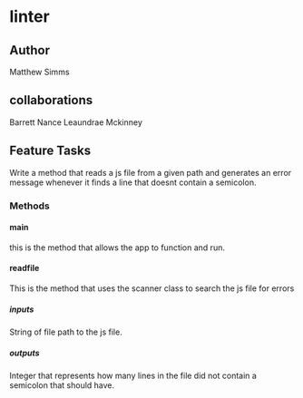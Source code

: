 # linter

## Author 

Matthew Simms

## collaborations

Barrett Nance
Leaundrae Mckinney

## Feature Tasks

Write a method that reads a js file from a given path and 
generates an error message whenever it finds a line that doesnt contain a semicolon. 

### Methods 

#### main 
this is the method that allows the app to function and run. 

#### readfile
This is the method that uses the scanner class to search the js file for errors
##### inputs
String of file path to the js file. 

##### outputs
Integer that represents how many lines in the file did not contain a semicolon that should have. 

